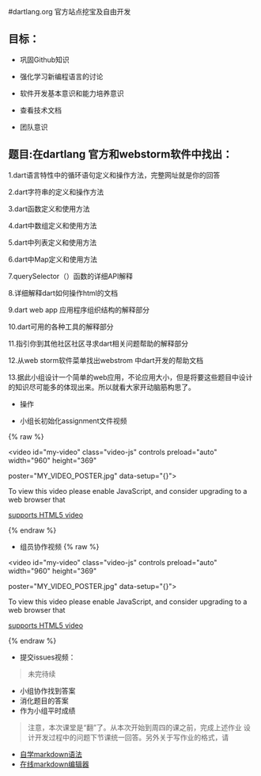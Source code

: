 #dartlang.org 官方站点挖宝及自由开发

## 目标：

- 巩固Github知识

- 强化学习新编程语言的讨论

- 软件开发基本意识和能力培养意识

- 查看技术文档

- 团队意识
## 题目:在dartlang 官方和webstorm软件中找出：

 1.dart语言特性中的循环语句定义和操作方法，完整网址就是你的回答

 2.dart字符串的定义和操作方法

 3.dart函数定义和使用方法

 4.dart中数组定义和使用方法

 5.dart中列表定义和使用方法

 6.dart中Map定义和使用方法

 7.querySelector（）函数的详细API解释

 8.详细解释dart如何操作html的文档

 9.dart web app 应用程序组织结构的解释部分

 10.dart可用的各种工具的解释部分

 11.指引你到其他社区社区寻求dart相关问题帮助的解释部分

 12.从web storm软件菜单找出webstrom 中dart开发的帮助文档

 13.据此小组设计一个简单的web应用，不论应用大小，但是将要这些题目中设计的知识尽可能多的体现出来。所以就看大家开动脑筋构思了。


- 操作

 - 小组长初始化assignment文件视频
 
{% raw %}

 <video id="my-video" class="video-js" controls preload="auto" width="960" height="369"

 poster="MY_VIDEO_POSTER.jpg" data-setup="{}">

 <source src="http://odsyciu9w.bkt.clouddn.com/initassignment.mp4" type='video/mp4'>

 <p class="vjs-no-js">

 To view this video please enable JavaScript, and consider upgrading to a web browser that

 <a href="http://videojs.com/html5-video-support/" target="_blank">supports HTML5 video</a>

 </p>

 </video>

{% endraw %} 
- 组员协作视频
{% raw %}



 <video id="my-video" class="video-js" controls preload="auto" width="960" height="369"



 poster="MY_VIDEO_POSTER.jpg" data-setup="{}">



 <source src="http://odsyciu9w.bkt.clouddn.com/do_assignment2.mp4" type='video/mp4'>



 <p class="vjs-no-js">



 To view this video please enable JavaScript, and consider upgrading to a web browser that



 <a href="http://videojs.com/html5-video-support/" target="_blank">supports HTML5 video</a>



 </p>



 </video>



{% endraw %}

- 提交issues视频：
>未完待续

 - 小组协作找到答案
 - 消化题目的答案
 - 作为小组平时成绩

>注意，本次课堂是“翻”了。从本次开始到周四的课之前，完成上述作业
>设计开发过程中的问题下节课统一回答。另外关于写作业的格式，请
- [自学markdown语法](http://www.yaosansi.com/post/markdown-on-github/#5-_GitHub%E6%89%A9%E5%B1%95%E8%AF%AD%E6%B3%95)  
- [在线markdown编辑器](https://stackedit.io/editor#)


























